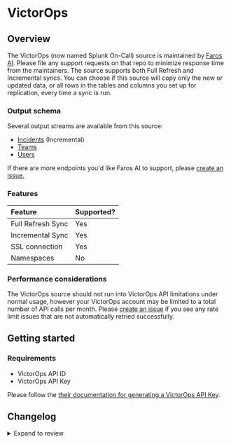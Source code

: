 # VictorOps

## Overview

The VictorOps (now named Splunk On-Call) source is maintained by [Faros
AI](https://github.com/faros-ai/airbyte-connectors/tree/main/sources/victorops-source).
Please file any support requests on that repo to minimize response time from the
maintainers. The source supports both Full Refresh and Incremental syncs. You
can choose if this source will copy only the new or updated data, or all rows in
the tables and columns you set up for replication, every time a sync is run.

### Output schema

Several output streams are available from this source:

- [Incidents](https://portal.victorops.com/public/api-docs.html#!/Reporting/get_api_reporting_v2_incidents) \(Incremental\)
- [Teams](https://portal.victorops.com/public/api-docs.html#!/Teams/get_api_public_v1_team)
- [Users](https://portal.victorops.com/public/api-docs.html#!/Users/get_api_public_v1_user)

If there are more endpoints you'd like Faros AI to support, please [create an
issue.](https://github.com/faros-ai/airbyte-connectors/issues/new)

### Features

| Feature           | Supported? |
| :---------------- | :--------- |
| Full Refresh Sync | Yes        |
| Incremental Sync  | Yes        |
| SSL connection    | Yes        |
| Namespaces        | No         |

### Performance considerations

The VictorOps source should not run into VictorOps API limitations under normal
usage, however your VictorOps account may be limited to a total number of API
calls per month. Please [create an
issue](https://github.com/faros-ai/airbyte-connectors/issues/new) if you see any
rate limit issues that are not automatically retried successfully.

## Getting started

### Requirements

- VictorOps API ID
- VictorOps API Key

Please follow the [their documentation for generating a VictorOps API
Key](https://help.victorops.com/knowledge-base/api/).

## Changelog

<details>
  <summary>Expand to review</summary>

| Version | Date       | Pull Request                                                   | Subject                                                |
| :------ | :--------- | :------------------------------------------------------------- | :----------------------------------------------------- |
| 0.1.23  | 2021-11-17 | [150](https://github.com/faros-ai/airbyte-connectors/pull/150) | Add VictorOps source and Faros destination's conterter |

</details>